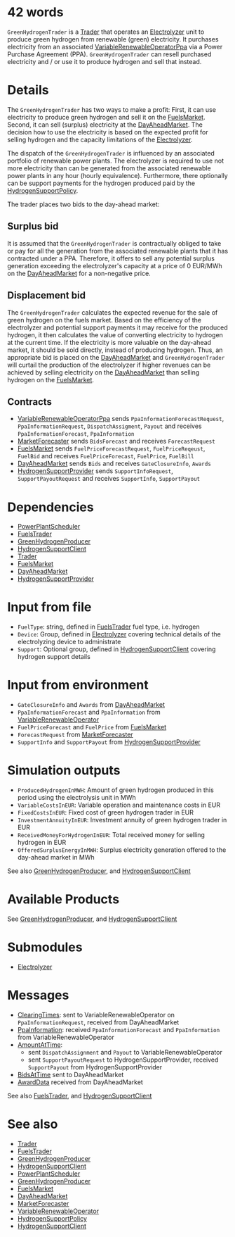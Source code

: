 # 42 words

`GreenHydrogenTrader` is a [Trader](./Trader.md) that operates an [Electrolyzer](../Modules/Electrolyzer.md) unit to produce green hydrogen from renewable (green) electricity.
It purchases electricity from an associated [VariableRenewableOperatorPpa](./VariableRenewableOperatorPpa.md) via a Power Purchase Agreement (PPA).
`GreenHydrogenTrader` can resell purchased electricity and / or use it to produce hydrogen and sell that instead.

# Details

The `GreenHydrogenTrader` has two ways to make a profit: First, it can use electricity to produce green hydrogen and sell it on the [FuelsMarket](./FuelsMarket.md).
Second, it can sell (surplus) electricity at the [DayAheadMarket](./DayAheadMarket.md).
The decision how to use the electricity is based on the expected profit for selling hydrogen and the capacity limitations of the [Electrolyzer](../Modules/Electrolyzer.md).

The dispatch of the `GreenHydrogenTrader` is influenced by an associated portfolio of renewable power plants.
The electrolyzer is required to use not more electricity than can be generated from the associated renewable power plants in any hour (hourly equivalence).
Furthermore, there optionally can be support payments for the hydrogen produced paid by the [HydrogenSupportPolicy](./HydrogenSupportPolicy.md).

The trader places two bids to the day-ahead market:

## Surplus bid

It is assumed that the `GreenHydrogenTrader` is contractually obliged to take or pay for all the generation from the associated renewable plants that it has contracted under a PPA.
Therefore, it offers to sell any potential surplus generation exceeding the electrolyzer's capacity at a price of 0 EUR/MWh on the [DayAheadMarket](./DayAheadMarket.md) for a non-negative price.

## Displacement bid

The `GreenHydrogenTrader` calculates the expected revenue for the sale of green hydrogen on the fuels market.
Based on the efficiency of the electrolyzer and potential support payments it may receive for the produced hydrogen, it then calculates the value of converting electricity to hydrogen at the current time.
If the electricity is more valuable on the day-ahead market, it should be sold directly, instead of producing hydrogen.
Thus, an appropriate bid is placed on the [DayAheadMarket](./DayAheadMarket.md) and `GreenHydrogenTrader` will curtail the production of the electrolyzer if higher revenues can be achieved by selling electricity on the [DayAheadMarket](./DayAheadMarket.md) than selling hydrogen on the [FuelsMarket](./FuelsMarket.md).

## Contracts

* [VariableRenewableOperatorPpa](./VariableRenewableOperatorPpa.md) sends `PpaInformationForecastRequest`, `PpaInformationRequest`, `DispatchAssigment`, `Payout` and receives `PpaInformationForecast`, `PpaInformation`
* [MarketForecaster](./MarketForecaster.md) sends `BidsForecast` and receives `ForecastRequest`
* [FuelsMarket](FuelsMarket.md) sends `FuelPriceForecastRequest`, `FuelPriceReqeust`, `FuelBid` and receives `FuelPriceForecast`, `FuelPrice`, `FuelBill`
* [DayAheadMarket](./DayAheadMarket.md) sends `Bids` and receives `GateClosureInfo`, `Awards`
* [HydrogenSupportProvider](..Abilities/HydrogenSupportProvider.md) sends `SupportInfoRequest`, `SupportPayoutRequest` and receives `SupportInfo`, `SupportPayout`

# Dependencies

* [PowerPlantScheduler](../Abilities/PowerPlantScheduler.md)
* [FuelsTrader](../Abilities/FuelsTrader.md)
* [GreenHydrogenProducer](../Abilities/GreenHydrogenProducer.md)
* [HydrogenSupportClient](../Abilities/HydrogenSupportClient.md)
* [Trader](./Trader.md)
* [FuelsMarket](./FuelsMarket.md)
* [DayAheadMarket](./DayAheadMarket.md)
* [HydrogenSupportProvider](../Abilities/HydrogenSupportProvider.md)

# Input from file

* `FuelType`: string, defined in [FuelsTrader](../Abilities/FuelsTrader.md) fuel type, i.e. hydrogen
* `Device`: Group, defined in [Electrolyzer](../Modules/Electrolyzer.md) covering technical details of the electrolyzing device to administrate
* `Support`: Optional group, defined in [HydrogenSupportClient](../Abilities/HydrogenSupportClient.md) covering hydrogen support details

# Input from environment

* `GateClosureInfo` and `Awards` from [DayAheadMarket](./DayAheadMarket.md)
* `PpaInformationForecast` and `PpaInformation` from [VariableRenewableOperator](./VariableRenewableOperator.md)
* `FuelPriceForecast` and `FuelPrice` from [FuelsMarket](./FuelsMarket.md)
* `ForecastRequest` from [MarketForecaster](./MarketForecaster.md)
* `SupportInfo` and `SupportPayout` from [HydrogenSupportProvider](../Abilities/HydrogenSupportProvider.md)

# Simulation outputs

* `ProducedHydrogenInMWH`: Amount of green hydrogen produced in this period using the electrolysis unit in MWh
* `VariableCostsInEUR`: Variable operation and maintenance costs in EUR
* `FixedCostsInEUR`: Fixed cost of green hydrogen trader in EUR
* `InvestmentAnnuityInEUR`: Investment annuity of green hydrogen trader in EUR
* `ReceivedMoneyForHydrogenInEUR`: Total received money for selling hydrogen in EUR
* `OfferedSurplusEnergyInMWH`: Surplus electricity generation offered to the day-ahead market in MWh

See also [GreenHydrogenProducer](../Abilities/GreenHydrogenProducer.md), and [HydrogenSupportClient](../Abilities/HydrogenSupportClient.md)

# Available Products

See [GreenHydrogenProducer](../Abilities/GreenHydrogenProducer.md), and [HydrogenSupportClient](../Abilities/HydrogenSupportClient.md)

# Submodules

* [Electrolyzer](../Modules/Electrolyzer.md)

# Messages

* [ClearingTimes](../Comms/ClearingTimes.md): sent to VariableRenewableOperator on `PpaInformationRequest`, received from DayAheadMarket
* [PpaInformation](../Comms/PpaInformation.md): received `PpaInformationForecast` and `PpaInformation` from VariableRenewableOperator
* [AmountAtTime](../Comms/AmountAtTime.md):
    * sent `DispatchAssignment` and `Payout` to VariableRenewableOperator
    * sent `SupportPayoutRequest` to HydrogenSupportProvider, received `SupportPayout` from HydrogenSupportProvider
* [BidsAtTime](../Comms/BidsAtTime.md) sent to DayAheadMarket
* [AwardData](../Comms/AwardData.md) received from DayAheadMarket

See also [FuelsTrader](../Abilities/FuelsTrader.md), and [HydrogenSupportClient](../Abilities/HydrogenSupportClient.md)

# See also

* [Trader](./Trader.md)
* [FuelsTrader](../Abilities/FuelsTrader.md)
* [GreenHydrogenProducer](../Abilities/GreenHydrogenProducer.md)
* [HydrogenSupportClient](../Abilities/HydrogenSupportClient.md)
* [PowerPlantScheduler](../Abilities/PowerPlantScheduler.md)
* [GreenHydrogenProducer](../Abilities/GreenHydrogenProducer.md)
* [FuelsMarket](./FuelsMarket.md)
* [DayAheadMarket](./DayAheadMarket.md)
* [MarketForecaster](./MarketForecaster.md)
* [VariableRenewableOperator](./VariableRenewableOperator.md)
* [HydrogenSupportPolicy](./HydrogenSupportPolicy.md)
* [HydrogenSupportClient](../Abilities/HydrogenSupportClient.md)